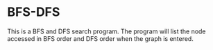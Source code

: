 # BFS-DFS
This is a BFS and DFS search program.
The program will list the node accessed in BFS order and DFS order when the graph is entered. 
